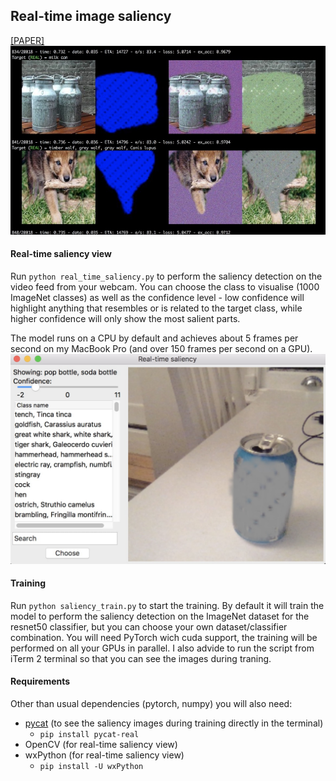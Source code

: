 ## Real-time image saliency
[[PAPER]](https://arxiv.org/abs/1705.07857)
![UI](minsaliency/training.jpg)

#### Real-time saliency view
Run `python real_time_saliency.py` to perform the saliency detection on the video feed from your webcam. 
You can choose the class to visualise (1000 ImageNet classes) as well as the confidence level - low
confidence will highlight anything that resembles or is related to the target class, while higher confidence
will only show the most salient parts. 
  
 The model runs on a CPU by default and achieves about 5 frames per 
 second on my MacBook Pro (and over 150 frames per second on a GPU).
![UI](minsaliency/realtimeui.jpg)

#### Training

Run `python saliency_train.py` to start the training. By default it will train the model to perform the saliency detection on the ImageNet dataset for the resnet50 classifier, but you can choose your own dataset/classifier combination. 
You will need PyTorch wich cuda support, the training will be performed on all your GPUs in parallel. I also advide to run the script from iTerm 2 terminal so that you can see the images during traning.  

#### Requirements

Other than usual dependencies (pytorch, numpy) you will also need:
 * [pycat](https://github.com/PiotrDabkowski/pycat) (to see the saliency images during training directly in the terminal)
   * `pip install pycat-real`
 * OpenCV (for real-time saliency view)
 * wxPython (for real-time saliency view)
   * `pip install -U wxPython`
   
   